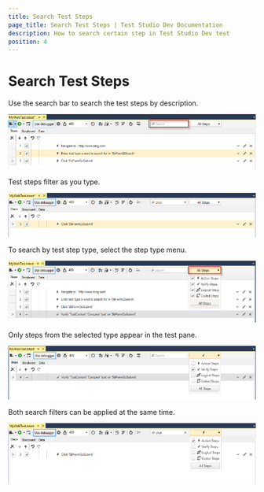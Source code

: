 ```yaml
---
title: Search Test Steps
page_title: Search Test Steps | Test Studio Dev Documentation
description: How to search certain step in Test Studio Dev test
position: 4
---
```

# Search Test Steps

Use the search bar to search the test steps by description.

![search][1]

Test steps filter as you type.

![filter][2]

To search by test step type, select the step type menu.

![menu][3]

Only steps from the selected type appear in the test pane.

![pane][4]

Both search filters can be applied at the same time.

![both][5]

[1]: images/search-test-steps/fig1.png
[2]: images/search-test-steps/fig2.png
[3]: images/search-test-steps/fig3.png
[4]: images/search-test-steps/fig4.png
[5]: images/search-test-steps/fig5.png